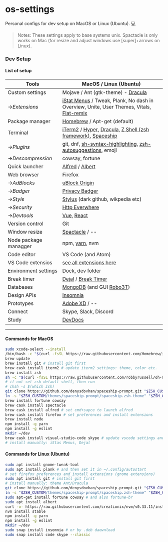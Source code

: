 # os-settings 
Personal configs for dev setup on MacOS or Linux (Ubuntu). 💻
> Notes: These settings apply to base systems unix. Spactacle is only works on Mac (for resize and adjust windows use [super]+arrows on Linux).

### Dev Setup

#### List of setup
| Tools                 | MacOS / Linux (Ubuntu)                                                                                                                                                                                                |
| --------------------- | --------------------------------------------------------------------------------------------------------------------------------------------------------------------------------------------------------------------- |
| Custom settings       | Mojave / Ant (gtk-theme) - [Dracula](https://draculatheme.com/gtk/)                                                                                                                                                   |
| ->*Extensions*        | [iStat Menus](https://bjango.com/mac/istatmenus/) / Tweak, Plank, No dash in Overview, Unite, User Themes, Vitals, [Flat-remix](https://github.com/daniruiz/flat-remix)                                               |
| Package manager       | [Homebrew](https://brew.sh/) / Apt-get (default)                                                                                                                                                                      |
| Terminal              | [iTerm2](https://iterm2.com/) / [Hyper](https://hyper.is/), [Dracula](https://draculatheme.com/), [Z Shell (zsh framework)](https://github.com/ohmyzsh), [Spaceship](https://github.com/denysdovhan/spaceship-prompt) |
| ->*Plugins*           | git, dnf, [sh-syntax-highlighting](https://github.com/zsh-users/zsh-syntax-highlighting), [zsh-autosuggestions](https://github.com/zsh-users/zsh-autosuggestions), emoji                                              |
| ->*Descompression*    | cowsay, fortune                                                                                                                                                                                                       |
| Quick launcher        | [Alfred](https://www.alfredapp.com/) / [Albert](https://albertlauncher.github.io/)                                                                                                                                    |
| Web browser           | Firefox                                                                                                                                                                                                               |
| ->*AdBlocks*          | [uBlock Origin](https://ublockorigin.com/)                                                                                                                                                                            |
| ->*Badger*            | [Privacy Badger](https://privacybadger.org/)                                                                                                                                                                          |
| ->*Style*             | [Stylus](https://github.com/openstyles/stylus) (dark github, wikpedia etc)                                                                                                                                            |
| ->*Security*          | [Http Everwhere](https://www.eff.org/https-everywhere)                                                                                                                                                                |
| ->*Devtools*          | [Vue](https://github.com/vuejs/vue-devtools), [React](https://addons.mozilla.org/en-US/firefox/addon/react-devtools/)                                                                                                 |
| Version control       | Git                                                                                                                                                                                                                   |
| Window resize         | [Spactacle](https://www.spectacleapp.com/) / --                                                                                                                                                                       |
| Node package managger | npm, [yarn](https://yarnpkg.com/), nvm                                                                                                                                                                                |
| Code editor           | VS Code (and Atom)                                                                                                                                                                                                    |
| VS Code extensios     | [see all extensions here](https://github.com/andrenespolon/vscode-settings)                                                                                                                                           |
| Environment settings  | Dock, dev folder                                                                                                                                                                                                      |
| Break timer           | [Dejal](https://www.dejal.com/) / [Break Timer](https://breaktimer.app/)                                                                                                                                              |
| Databases             | [MongoDB](https://docs.mongodb.com/manual/installation/) (and GUI [Robo3T](https://robomongo.org/))                                                                                                                   |
| Design APIs           | [Insomnia](https://insomnia.rest/)                                                                                                                                                                                    |
| Prototypes            | [Adobe XD](https://www.adobe.com/br/creativecloud.html) / --                                                                                                                                                          |
| Connect               | Skype, Slack, Discord                                                                                                                                                                                                 |
| Study                 | [DevDocs](https://devdocs.io/)                                                                                                                                                                                        |
---

#### Commands for MacOS
```bash
sudo xcode-select --install
/bin/bash -c "$(curl -fsSL https://raw.githubusercontent.com/Homebrew/install/master/install.sh)"
brew update
brew install git # install git first
brew cask install iterm2 # update iterm2 settings: theme, color etc.
brew install zsh
sh -c "$(curl -fsSL https://raw.githubusercontent.com/robbyrussell/oh-my-zsh/master/tools/install.sh)"
# if not set zsh default shell, then run
# chsh -s $(which zsh)
git clone https://github.com/denysdovhan/spaceship-prompt.git "$ZSH_CUSTOM/themes/spaceship-prompt"
ln -s "$ZSH_CUSTOM/themes/spaceship-prompt/spaceship.zsh-theme" "$ZSH_CUSTOM/themes/spaceship.zsh-theme" # and then, set ZSH_THEME="spaceship" in your .zshrc
brew install fortune cowsay 
brew cask install spectacle
brew cask install alfred # set cmd+sapce to launch alfred
brew cask install firefox # set preferences and install extensions
brew install node
npm install -g yarn
npm install -g eslint
mkdir ~/dev
brew cask install visual-studio-code skype # update vscode settings and extensions
# install manually: iStas Menus, Dejal
```

#### Commands for Linux (Ubuntu)
```bash
sudo apt install gnome-tweak-tool
sudo apt install plank # and then set it in ~/.config/autostart
# set firefox preferences and install extensions (gnome extensions)
sudo apt install git # install git first
# install manually: theme Ant/Dracula
git clone https://github.com/denysdovhan/spaceship-prompt.git "$ZSH_CUSTOM/themes/spaceship-prompt"
ln -s "$ZSH_CUSTOM/themes/spaceship-prompt/spaceship.zsh-theme" "$ZSH_CUSTOM/themes/spaceship.zsh-theme" # and then, set ZSH_THEME="spaceship" in your .zshrc
sudo apt-get install fortune cowsay # and also fortune-br
sudo apt install albert
curl -o- https://raw.githubusercontent.com/creationix/nvm/v0.33.11/install.sh | bash
nvm install stable
npm install -g yarn
npm install -g eslint
mkdir ~/dev
sudo snap install insomnia # or by .deb daownload
sudo snap install code skype --classic
```